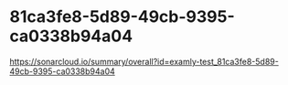 # 81ca3fe8-5d89-49cb-9395-ca0338b94a04
https://sonarcloud.io/summary/overall?id=examly-test_81ca3fe8-5d89-49cb-9395-ca0338b94a04
